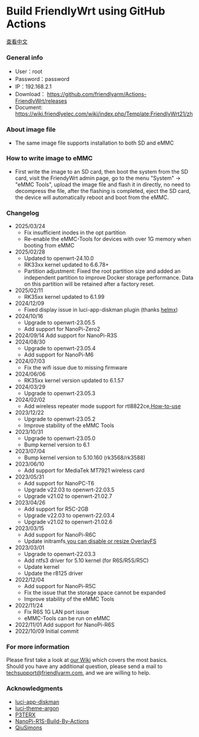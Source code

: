 # Build FriendlyWrt using GitHub Actions
[查看中文](README.md)
### General info 
- User：root
- Password：password
- IP：192.168.2.1
- Download： https://github.com/friendlyarm/Actions-FriendlyWrt/releases
- Document: https://wiki.friendlyelec.com/wiki/index.php/Template:FriendlyWrt21/zh
### About image file
- The same image file supports installation to both SD and eMMC
### How to write image to eMMC  
- First write the image to an SD card, then boot the system from the SD card, visit the FriendyWrt admin page, go to the menu "System" -> "eMMC Tools", upload the image file and flash it in directly, no need to decompress the file, after the flashing is completed, eject the SD card, the device will automatically reboot and boot from the eMMC.
### Changelog
* 2025/03/24
    * Fix insufficient inodes in the opt partition
    * Re-enable the eMMC-Tools for devices with over 1G memory when booting from eMMC
* 2025/02/28
    * Updated to openwrt-24.10.0
    * RK33xx kernel updated to 6.6.78+
    * Partition adjustment: Fixed the root partition size and added an independent partition to improve Docker storage performance. Data on this partition will be retained after a factory reset.
* 2025/02/11
    * RK35xx kernel updated to 6.1.99
* 2024/12/09
    * Fixed display issue in luci-app-diskman plugin (thanks [helmx](https://github.com/helmx))
* 2024/10/16
    *  Upgrade to openwrt-23.05.5
    *  Add support for NanoPi-Zero2
* 2024/09/14 Add support for NanoPi-R3S
* 2024/08/30
    *  Upgrade to openwrt-23.05.4
    *  Add support for NanoPi-M6
* 2024/07/03
    *  Fix the wifi issue due to missing firmware
* 2024/06/06
    *  RK35xx kernel version updated to 6.1.57
* 2024/03/29
    *  Upgrade to openwrt-23.05.3
* 2024/02/02
    *  Add wireless repeater mode support for rtl8822ce,[How-to-use](https://wiki.friendlyelec.com/wiki/index.php/NanoPi_R5C#Wireless_Repeater_Mode)
* 2023/12/22
    *  Upgrade to openwrt-23.05.2
    *  Improve stability of the eMMC Tools
* 2023/10/31
    *  Upgrade to openwrt-23.05.0
    *  Bump kernel version to 6.1
* 2023/07/04
    *  Bump kernel version to 5.10.160 (rk3568/rk3588)
* 2023/06/10
    *  Add support for MediaTek MT7921 wireless card
* 2023/05/31
    *  Add support for NanoPC-T6
    *  Upgrade v22.03 to openwrt-22.03.5
    *  Upgrade v21.02 to openwrt-21.02.7
* 2023/04/26
    *  Add support for R5C-2GB
    *  Upgrade v22.03 to openwrt-22.03.4
    *  Upgrade v21.02 to openwrt-21.02.6
* 2023/03/15
    *  Add support for NanoPi-R6C
    *  Update initramfs,[you can disable or resize OverlayFS](https://wiki.friendlyelec.com/wiki/index.php/How_to_use_overlayfs_on_Linux)
* 2023/03/01
    *  Upgrade to openwrt-22.03.3
    *  Add ntfs3 driver for 5.10 kernel (for R6S/R5S/R5C)
    *  Update kernel
    *  Update the r8125 driver
* 2022/12/04
    *  Add support for NanoPi-R5C
    *  Fix the issue that the storage space cannot be expanded
    *  Improve stability of the eMMC Tools
* 2022/11/24
    *  Fix R6S 1G LAN port issue
    *  eMMC-Tools can be run on eMMC
* 2022/11/01 Add support for NanoPi-R6S
* 2022/10/09 Initial commit
### For more information
Please first take a look at [our Wiki](https://wiki.friendlyelec.com) which covers the most basics.  
Should you have any additional question, please send a mail to techsupport@friendlyarm.com, and we are willing to help.  
### Acknowledgments
- [luci-app-diskman](https://github.com/lisaac/luci-app-diskman)
- [luci-theme-argon](https://github.com/jerrykuku/luci-theme-argon)
- [P3TERX](https://github.com/P3TERX/Actions-OpenWrt)
- [NanoPi-R1S-Build-By-Actions](https://github.com/skytotwo/NanoPi-R1S-Build-By-Actions)
- [QiuSimons](https://github.com/QiuSimons/YAOF)
